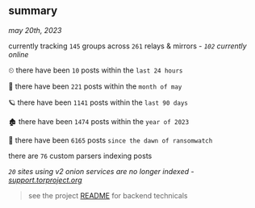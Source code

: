 
## summary
_may 20th, 2023_

currently tracking `145` groups across `261` relays & mirrors - _`102` currently online_

⏲ there have been `10` posts within the `last 24 hours`

🦈 there have been `221` posts within the `month of may`

🪐 there have been `1141` posts within the `last 90 days`

🏚 there have been `1474` posts within the `year of 2023`

🦕 there have been `6165` posts `since the dawn of ransomwatch`

there are `76` custom parsers indexing posts

_`20` sites using v2 onion services are no longer indexed - [support.torproject.org](https://support.torproject.org/onionservices/v2-deprecation/)_

> see the project [README](https://github.com/joshhighet/ransomwatch#ransomwatch--) for backend technicals
